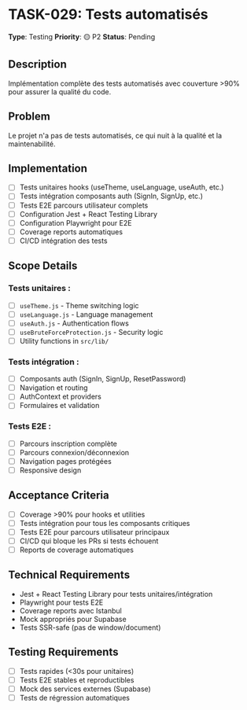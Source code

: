 # TASK-029: Tests automatisés

**Type**: Testing
**Priority**: 🟡 P2
**Status**: Pending

## Description
Implémentation complète des tests automatisés avec couverture >90% pour assurer la qualité du code.

## Problem
Le projet n'a pas de tests automatisés, ce qui nuit à la qualité et la maintenabilité.

## Implementation
- [ ] Tests unitaires hooks (useTheme, useLanguage, useAuth, etc.)
- [ ] Tests intégration composants auth (SignIn, SignUp, etc.)
- [ ] Tests E2E parcours utilisateur complets
- [ ] Configuration Jest + React Testing Library
- [ ] Configuration Playwright pour E2E
- [ ] Coverage reports automatiques
- [ ] CI/CD intégration des tests

## Scope Details
### Tests unitaires :
- [ ] `useTheme.js` - Theme switching logic
- [ ] `useLanguage.js` - Language management
- [ ] `useAuth.js` - Authentication flows
- [ ] `useBruteForceProtection.js` - Security logic
- [ ] Utility functions in `src/lib/`

### Tests intégration :
- [ ] Composants auth (SignIn, SignUp, ResetPassword)
- [ ] Navigation et routing
- [ ] AuthContext et providers
- [ ] Formulaires et validation

### Tests E2E :
- [ ] Parcours inscription complète
- [ ] Parcours connexion/déconnexion
- [ ] Navigation pages protégées
- [ ] Responsive design

## Acceptance Criteria
- [ ] Coverage >90% pour hooks et utilities
- [ ] Tests intégration pour tous les composants critiques
- [ ] Tests E2E pour parcours utilisateur principaux
- [ ] CI/CD qui bloque les PRs si tests échouent
- [ ] Reports de coverage automatiques

## Technical Requirements
- Jest + React Testing Library pour tests unitaires/intégration
- Playwright pour tests E2E
- Coverage reports avec Istanbul
- Mock appropriés pour Supabase
- Tests SSR-safe (pas de window/document)

## Testing Requirements
- [ ] Tests rapides (<30s pour unitaires)
- [ ] Tests E2E stables et reproductibles
- [ ] Mock des services externes (Supabase)
- [ ] Tests de régression automatiques